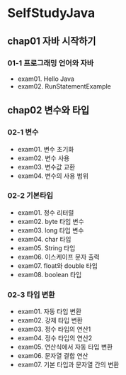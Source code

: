 # SelfStudyJava

## chap01 자바 시작하기
### 01-1 프로그래밍 언어와 자바 
- exam01. Hello Java
- exam02. RunStatementExample

## chap02 변수와 타입
### 02-1 변수
- exam01. 변수 초기화
- exam02. 변수 사용
- exam03. 변수값 교환
- exam04. 변수의 사용 범위
### 02-2 기본타입
- exam01. 정수 리터럴
- exam02. byte 타입 변수
- exam03. long 타입 변수
- exam04. char 타입 
- exam05. String 타입
- exam06. 이스케이프 문자 출력
- exam07. float와 double 타입 
- exam08. boolean 타입
### 02-3 타입 변환
- exam01. 자동 타입 변환
- exam02. 강제 타입 변환
- exam03. 정수 타입의 연산1
- exam04. 정수 타입의 연산2
- exam05. 연산식에서 자동 타입 변환
- exam06. 문자열 결합 연산
- exam07. 기본 타입과 문자열 간의 변환
